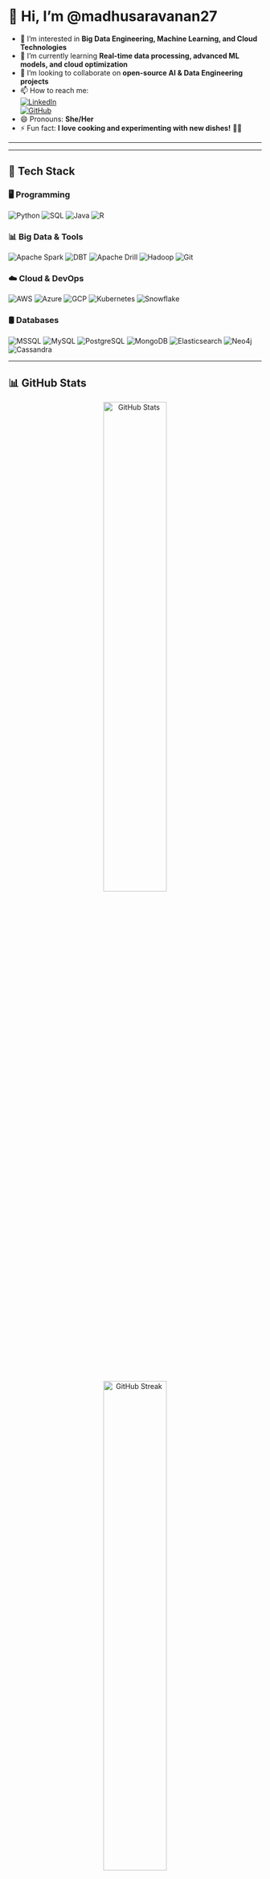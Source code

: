 # 👋 Hi, I’m @madhusaravanan27

- 👀 I’m interested in **Big Data Engineering, Machine Learning, and Cloud Technologies**  
- 🌱 I’m currently learning **Real-time data processing, advanced ML models, and cloud optimization**  
- 💞️ I’m looking to collaborate on **open-source AI & Data Engineering projects**  
- 📫 How to reach me:  
  [![LinkedIn](https://img.shields.io/badge/LinkedIn-007ACC?style=flat&logo=linkedin&logoColor=white)](https://www.linkedin.com/in/madhumithasaravanan)  
  [![GitHub](https://img.shields.io/badge/GitHub-Black?style=flat&logo=github&logoColor=007ACC)](https://github.com/madhusaravanan27)  
- 😄 Pronouns: **She/Her**  
- ⚡ Fun fact: **I love cooking and experimenting with new dishes!** 🍳🔥  

---

<!---
madhusaravanan27/madhusaravanan27 is a ✨ special ✨ repository because its `README.md` (this file) appears on your GitHub profile.
You can click the Preview link to take a look at your changes.
--->

---

## 🎯 **Tech Stack**

### **🖥 Programming**
![Python](https://img.shields.io/badge/Python-Black?style=for-the-badge&logo=python&logoColor=007ACC)
![SQL](https://img.shields.io/badge/SQL-T--SQL-007ACC?style=for-the-badge&logo=microsoftsqlserver&logoColor=white)
![Java](https://img.shields.io/badge/Java-Black?style=for-the-badge&logo=openjdk&logoColor=007ACC)
![R](https://img.shields.io/badge/R-007ACC?style=for-the-badge&logo=r&logoColor=white)

### **📊 Big Data & Tools**
![Apache Spark](https://img.shields.io/badge/Apache%20Spark-Black?style=for-the-badge&logo=apachespark&logoColor=007ACC)
![DBT](https://img.shields.io/badge/DBT-007ACC?style=for-the-badge&logo=dbt&logoColor=white)
![Apache Drill](https://img.shields.io/badge/Apache%20Drill-Black?style=for-the-badge)
![Hadoop](https://img.shields.io/badge/Hadoop-007ACC?style=for-the-badge&logo=apachehadoop&logoColor=white)
![Git](https://img.shields.io/badge/Git-Black?style=for-the-badge&logo=git&logoColor=007ACC)

### **☁️ Cloud & DevOps**
![AWS](https://img.shields.io/badge/AWS-Black?style=for-the-badge&logo=amazonaws&logoColor=007ACC)
![Azure](https://img.shields.io/badge/Azure-007ACC?style=for-the-badge&logo=microsoftazure&logoColor=white)
![GCP](https://img.shields.io/badge/GCP-Black?style=for-the-badge&logo=googlecloud&logoColor=007ACC)
![Kubernetes](https://img.shields.io/badge/Kubernetes-007ACC?style=for-the-badge&logo=kubernetes&logoColor=white)
![Snowflake](https://img.shields.io/badge/Snowflake-Black?style=for-the-badge&logo=snowflake&logoColor=007ACC)

### **🛢 Databases**
![MSSQL](https://img.shields.io/badge/MSSQL-Black?style=for-the-badge&logo=microsoftsqlserver&logoColor=007ACC)
![MySQL](https://img.shields.io/badge/MySQL-007ACC?style=for-the-badge&logo=mysql&logoColor=white)
![PostgreSQL](https://img.shields.io/badge/PostgreSQL-Black?style=for-the-badge&logo=postgresql&logoColor=007ACC)
![MongoDB](https://img.shields.io/badge/MongoDB-007ACC?style=for-the-badge&logo=mongodb&logoColor=white)
![Elasticsearch](https://img.shields.io/badge/Elasticsearch-Black?style=for-the-badge&logo=elasticsearch&logoColor=007ACC)
![Neo4j](https://img.shields.io/badge/Neo4j-007ACC?style=for-the-badge&logo=neo4j&logoColor=white)
![Cassandra](https://img.shields.io/badge/Cassandra-Black?style=for-the-badge&logo=apachecassandra&logoColor=007ACC)

---

## 📊 **GitHub Stats**
<p align="center">
  <img src="https://github-readme-stats.vercel.app/api?username=madhusaravanan27&show_icons=true&theme=tokyonight" alt="GitHub Stats" width="50%">
  <img src="https://github-readme-streak-stats.herokuapp.com/?user=madhusaravanan27&theme=tokyonight" alt="GitHub Streak" width="50%">
</p>

---

## 🔥 **Recent Projects**
- 🏆 **[Zillow House Value Trend Analysis](https://github.com/madhusaravanan27/zillow-analysis)** – ML-based real estate trend forecasting.
- 🏀 **[Real-Time Sports Analytics](https://github.com/madhusaravanan27/sports-analytics)** – Live data stream processing using PySpark.
- 🔍 **[Crime Classification](https://github.com/madhusaravanan27/crime-classification)** – AI-driven crime pattern analysis.

---

## 📬 **Connect with Me**
[![LinkedIn](https://img.shields.io/badge/LinkedIn-Madhumitha%20Saravanan-007ACC?style=for-the-badge&logo=linkedin&logoColor=white)](https://www.linkedin.com/in/madhumithasaravanan/)  
[![GitHub](https://img.shields.io/badge/GitHub-MadhumithaSaravanan-Black?style=for-the-badge&logo=github&logoColor=007ACC)](https://github.com/madhusaravanan27)
